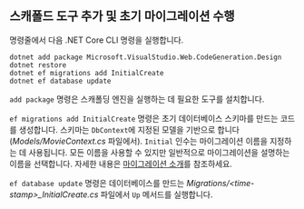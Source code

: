 <a name="cli"></a>
## <a name="add-scaffold-tooling-and-perform-initial-migration"></a>스캐폴드 도구 추가 및 초기 마이그레이션 수행

명령줄에서 다음 .NET Core CLI 명령을 실행합니다.

```console
dotnet add package Microsoft.VisualStudio.Web.CodeGeneration.Design
dotnet restore
dotnet ef migrations add InitialCreate
dotnet ef database update
```

`add package` 명령은 스캐폴딩 엔진을 실행하는 데 필요한 도구를 설치합니다.

`ef migrations add InitialCreate` 명령은 초기 데이터베이스 스키마를 만드는 코드를 생성합니다. 스키마는 `DbContext`에 지정된 모델을 기반으로 합니다(*Models/MovieContext.cs* 파일에서). `Initial` 인수는 마이그레이션 이름을 지정하는 데 사용됩니다. 모든 이름을 사용할 수 있지만 일반적으로 마이그레이션을 설명하는 이름을 선택합니다. 자세한 내용은 [마이그레이션 소개](xref:data/ef-mvc/migrations#introduction-to-migrations)를 참조하세요.

`ef database update` 명령은 데이터베이스를 만드는 *Migrations/\<time-stamp>_InitialCreate.cs* 파일에서 `Up` 메서드를 실행합니다.